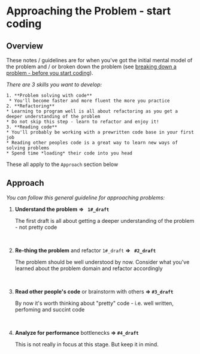 # Approaching the Problem - start coding

## Overview

These notes / guidelines are for when you've got the initial mental model of the problem and / or broken down the problem (see [breaking down a problem - before you start coding](./problem_solving_1.md)).



*There are 3 skills you want to develop:*

 	1. **Problem solving with code**
     * You'll become faster and more fluent the more you practice
	2. **Refactoring**
    * Learning to program well is all about refactoring as you get a deeper understanding of the problem
    * Do not skip this step - learn to refactor and enjoy it!
	3. **Reading code**
    * You'll probably be working with a prewritten code base in your first job
    * Reading other peoples code is a great way to learn new ways of solving problems
    * Spend time *loading* their code into you head

These all apply to the `Approach` section below

## Approach

*You can follow this general guideline for approaching problems:*

1. **Understand the problem**                                                  **=> ` 1#_draft`** 

   The first draft is all about getting a deeper understanding of the problem - not pretty code

   ​

2. **Re-thing the problem** and refactor `1#_draft`              **=> ` #2_draft`**

   The problem should be well understood by now. Consider what you've learned about the problem domain and refactor accordingly

   ​

3. **Read other people's code** or brainstorm with others  **=> `#3_draft`**

   By now it's worth thinking about "pretty" code - i.e. well written, perfoming and succint code

   ​

4. **Analyze for performance** bottlenecks                             **=> `#4_draft`**

   This is not really in focus at this stage. But keep it in mind.